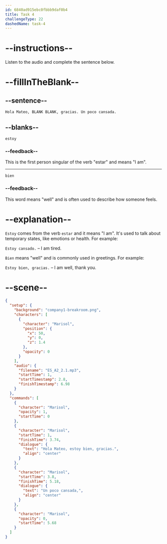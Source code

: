 ```yaml
---
id: 6840ad915ebc0fbbb9daf0b4
title: Task 4
challengeType: 22
dashedName: task-4
---
```


<!-- (Audio) Marisol: Hola Mateo, estoy bien, gracias. Un poco cansada. -->

# --instructions--

Listen to the audio and complete the sentence below.

# --fillInTheBlank--

## --sentence--

`Hola Mateo, BLANK BLANK, gracias. Un poco cansada.`

## --blanks--

`estoy`

### --feedback--

This is the first person singular of the verb "estar" and means "I am".

---

`bien`

### --feedback--

This word means "well" and is often used to describe how someone feels.

# --explanation--

`Estoy` comes from the verb `estar` and it means "I am". It's used to talk about temporary states, like emotions or health. For example:

`Estoy cansado.` – I am tired.

`Bien` means "well" and is commonly used in greetings. For example:

`Estoy bien, gracias.` – I am well, thank you.

# --scene--

```json
{
  "setup": {
    "background": "company1-breakroom.png",
    "characters": [
      {
        "character": "Marisol",
        "position": {
          "x": 50,
          "y": 0,
          "z": 1.4
        },
        "opacity": 0
      }
    ],
    "audio": {
      "filename": "ES_A2_2.1.mp3",
      "startTime": 1,
      "startTimestamp": 2.8,
      "finishTimestamp": 6.98
    }
  },
  "commands": [
    {
      "character": "Marisol",
      "opacity": 1,
      "startTime": 0
    },
    {
      "character": "Marisol",
      "startTime": 1,
      "finishTime": 3.74,
      "dialogue": {
        "text": "Hola Mateo, estoy bien, gracias.",
        "align": "center"
      }
    },
    {
      "character": "Marisol",
      "startTime": 3.8,
      "finishTime": 5.18,
      "dialogue": {
        "text": "Un poco cansada,",
        "align": "center"
      }
    },
    {
      "character": "Marisol",
      "opacity": 0,
      "startTime": 5.68
    }
  ]
}
```
